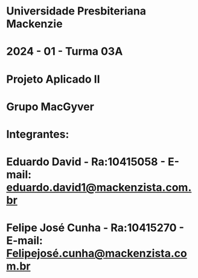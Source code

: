# Universidade Presbiteriana Mackenzie
# 2024 - 01 - Turma 03A
# Projeto Aplicado II
# Grupo MacGyver

# Integrantes:
# Eduardo David      - Ra:10415058 - E-mail: eduardo.david1@mackenzista.com.br
# Felipe José Cunha  - Ra:10415270 - E-mail: Felipejosé.cunha@mackenzista.com.br
